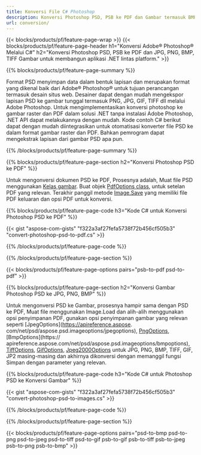 ```yaml
---
title: Konversi File C# Photoshop
description: Konversi Photoshop PSD, PSB ke PDF dan Gambar termasuk BMP, JPG, PNG, TIFF dengan beberapa baris kode C# melalui perpustakaan .NET.
url: conversion/
---
```


{{< blocks/products/pf/feature-page-wrap >}}
{{< blocks/products/pf/feature-page-header h1="Konversi Adobe® Photoshop® Melalui C#" h2="Konversi Photoshop PSD, PSB ke PDF dan JPG, PNG, BMP, TIFF Gambar untuk membangun aplikasi .NET lintas platform." >}}

{{% blocks/products/pf/feature-page-summary %}}

Format PSD menyimpan data dalam bentuk lapisan dan merupakan format yang dikenal baik dari Adobe® Photoshop® untuk tujuan perancangan termasuk desain situs web. Desainer dapat dengan mudah mengekspor lapisan PSD ke gambar tunggal termasuk PNG, JPG, GIF, TIFF dll melalui Adobe Photoshop. Untuk mengimplementasikan konversi photoshop ke gambar raster dan PDF dalam solusi .NET tanpa instalasi Adobe Photoshop, .NET API dapat melakukannya dengan mudah. Kode contoh C# berikut dapat dengan mudah diintegrasikan untuk otomatisasi konverter file PSD ke dalam format gambar raster dan PDF. Bahkan pemrogram dapat mengekstrak lapisan dari gambar PSD apa pun.


{{% /blocks/products/pf/feature-page-summary  %}}

{{% blocks/products/pf/feature-page-section  h2="Konversi Photoshop PSD ke PDF" %}}

Untuk mengonversi dokumen PSD ke PDF, Prosesnya adalah, Muat file PSD menggunakan [Kelas gambar](https://apireference.aspose.com/net/psd/aspose.psd/image). Buat objek [PdfOptions class](https://apireference.aspose.com/net/psd/aspose.psd.imageoptions/pdfoptions), untuk setelan PDF yang relevan. Terakhir panggil metode [Image.Save](https://apireference.aspose.com/net/psd/aspose.psd.image/save/methods/3) yang memiliki file PDF keluaran dan opsi PDF untuk konversi.

{{% blocks/products/pf/feature-page-code h3="Kode C# untuk Konversi Photoshop PSD ke PDF" %}}

{{< gist "aspose-com-gists" "f322a3af27fefa5738f72b456cf505b3" "convert-photoshop-psd-to-pdf.cs" >}}

{{% /blocks/products/pf/feature-page-code  %}}

{{% /blocks/products/pf/feature-page-section %}}

{{< blocks/products/pf/feature-page-options pairs="psb-to-pdf psd-to-pdf" >}}

{{% blocks/products/pf/feature-page-section  h2="Konversi Gambar Photoshop PSD ke JPG, PNG, BMP" %}}

Untuk mengonversi PSD ke Gambar, prosesnya hampir sama dengan PSD ke PDF, Muat file menggunakan Image.Load dan alih-alih menggunakan opsi penyimpanan PDF, gunakan opsi penyimpanan gambar yang relevan seperti [JpegOptions](https://apireference.aspose. com/net/psd/aspose.psd.imageoptions/jpegoptions), [PngOptions](https://apireference.aspose.com/net/psd/aspose.psd.imageoptions/pngoptions), [BmpOptions](https:// apireference.aspose.com/net/psd/aspose.psd.imageoptions/bmpoptions), [TiffOptions](https://apireference.aspose.com/net/psd/aspose.psd.imageoptions/tiffoptions), [GifOptions]( https://apireference.aspose.com/net/psd/aspose.psd.imageoptions/gifoptions), [Jpeg2000Options](https://apireference.aspose.com/net/psd/aspose.psd.imageoptions/jpeg2000options) untuk JPG, PNG, BMP, TIFF, GIF, JP2 masing-masing dan akhirnya dikonversi dengan memanggil fungsi Simpan dengan parameter yang relevan.


{{% blocks/products/pf/feature-page-code h3="Kode C# untuk Photoshop PSD ke Konversi Gambar" %}}

{{< gist "aspose-com-gists" "f322a3af27fefa5738f72b456cf505b3" "convert-photoshop-psd-to-images.cs" >}}

{{% /blocks/products/pf/feature-page-code  %}}

{{% /blocks/products/pf/feature-page-section %}}

{{< blocks/products/pf/feature-page-options pairs="psd-to-bmp psd-to-png psd-to-jpeg psd-to-tiff psd-to-gif psb-to-gif psb-to-tiff psb-to-jpeg psb-to-png psb-to-bmp" >}}
